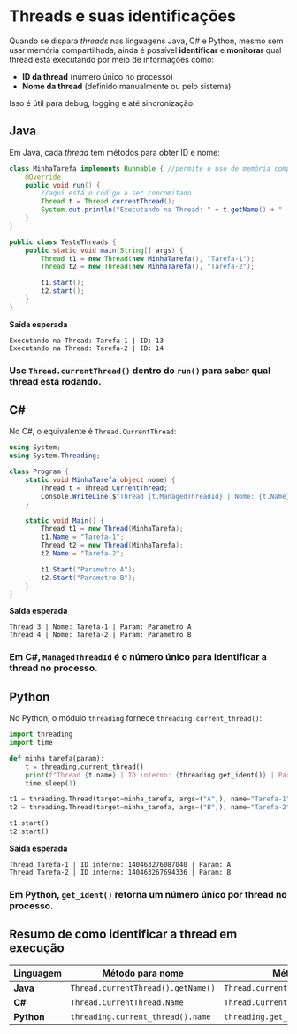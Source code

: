 # Threads e suas identificações

Quando se dispara *threads* nas linguagens Java, C# e Python, mesmo sem usar memória compartilhada, ainda é possível **identificar** e **monitorar** qual thread está executando por meio de informações como:

* **ID da thread** (número único no processo)
* **Nome da thread** (definido manualmente ou pelo sistema)

Isso é útil para debug, logging e até sincronização.

## Java

Em Java, cada *thread* tem métodos para obter ID e nome:

```java
class MinhaTarefa implements Runnable { //permite o uso de memória compartilhada
    @Override
    public void run() {
        //aqui está o código a ser concomitado
        Thread t = Thread.currentThread();
        System.out.println("Executando na Thread: " + t.getName() + " | ID: " + t.getId());
    }
}

public class TesteThreads {
    public static void main(String[] args) {
        Thread t1 = new Thread(new MinhaTarefa(), "Tarefa-1");
        Thread t2 = new Thread(new MinhaTarefa(), "Tarefa-2");

        t1.start();
        t2.start();
    }
}
```

**Saída esperada**

```
Executando na Thread: Tarefa-1 | ID: 13
Executando na Thread: Tarefa-2 | ID: 14
```

### Use `Thread.currentThread()` dentro do `run()` para saber **qual thread está rodando**.


## C#

No C#, o equivalente é `Thread.CurrentThread`:

```csharp
using System;
using System.Threading;

class Program {
    static void MinhaTarefa(object nome) {
        Thread t = Thread.CurrentThread;
        Console.WriteLine($"Thread {t.ManagedThreadId} | Nome: {t.Name} | Param: {nome}");
    }

    static void Main() {
        Thread t1 = new Thread(MinhaTarefa);
        t1.Name = "Tarefa-1";
        Thread t2 = new Thread(MinhaTarefa);
        t2.Name = "Tarefa-2";

        t1.Start("Parametro A");
        t2.Start("Parametro B");
    }
}
```

**Saída esperada**

```
Thread 3 | Nome: Tarefa-1 | Param: Parametro A
Thread 4 | Nome: Tarefa-2 | Param: Parametro B
```

### Em C#, `ManagedThreadId` é o número único para identificar a thread no processo.


## Python

No Python, o módulo `threading` fornece `threading.current_thread()`:

```python
import threading
import time

def minha_tarefa(param):
    t = threading.current_thread()
    print(f"Thread {t.name} | ID interno: {threading.get_ident()} | Param: {param}")
    time.sleep(1)

t1 = threading.Thread(target=minha_tarefa, args=("A",), name="Tarefa-1")
t2 = threading.Thread(target=minha_tarefa, args=("B",), name="Tarefa-2")

t1.start()
t2.start()
```

**Saída esperada**

```
Thread Tarefa-1 | ID interno: 140463276087040 | Param: A
Thread Tarefa-2 | ID interno: 140463267694336 | Param: B
```

### Em Python, `get_ident()` retorna um número único por thread no processo.



## Resumo de como identificar a thread em execução

| Linguagem  | Método para nome                   | Método para ID                         |
| ---------- | ---------------------------------- | -------------------------------------- |
| **Java**   | `Thread.currentThread().getName()` | `Thread.currentThread().getId()`       |
| **C#**     | `Thread.CurrentThread.Name`        | `Thread.CurrentThread.ManagedThreadId` |
| **Python** | `threading.current_thread().name`  | `threading.get_ident()`                |


